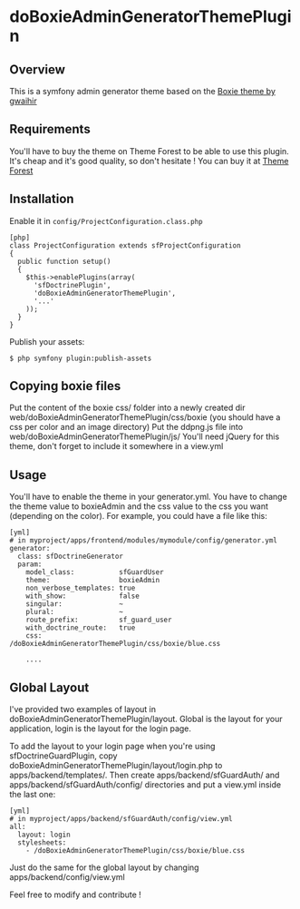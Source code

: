 doBoxieAdminGeneratorThemePlugin
========================================================

Overview
--------

This is a symfony admin generator theme based on the [Boxie theme by gwaihir](http://themeforest.net/item/boxie-admin/74076)


Requirements
------------

You'll have to buy the theme on Theme Forest to be able to use this plugin.
It's cheap and it's good quality, so don't hesitate ! You can buy it at [Theme Forest](http://themeforest.net/item/boxie-admin/74076)


Installation
------------

Enable it in `config/ProjectConfiguration.class.php`

    [php]
    class ProjectConfiguration extends sfProjectConfiguration
    {
      public function setup()
      {
        $this->enablePlugins(array(
          'sfDoctrinePlugin', 
          'doBoxieAdminGeneratorThemePlugin',
          '...'
        ));
      }
    }

Publish your assets:

    $ php symfony plugin:publish-assets

Copying boxie files
-------------------

Put the content of the boxie css/ folder into a newly created dir web/doBoxieAdminGeneratorThemePlugin/css/boxie (you should have a css per color and an image directory)
Put the ddpng.js file into web/doBoxieAdminGeneratorThemePlugin/js/
You'll need jQuery for this theme, don't forget to include it somewhere in a view.yml


Usage
-----

You'll have to enable the theme in your generator.yml. You have to change the
theme value to boxieAdmin and the css value to the css you want (depending on the color).
For example, you could have a file like this:

    [yml]
    # in myproject/apps/frontend/modules/mymodule/config/generator.yml
    generator:
      class: sfDoctrineGenerator
      param:
        model_class:           sfGuardUser
        theme:                 boxieAdmin
        non_verbose_templates: true
        with_show:             false
        singular:              ~
        plural:                ~
        route_prefix:          sf_guard_user
        with_doctrine_route:   true
        css:                   /doBoxieAdminGeneratorThemePlugin/css/boxie/blue.css

        ....

Global Layout
-------------

I've provided two examples of layout in doBoxieAdminGeneratorThemePlugin/layout.
Global is the layout for your application, login is the layout for the login page.

To add the layout to your login page when you're using sfDoctrineGuardPlugin, copy doBoxieAdminGeneratorThemePlugin/layout/login.php to apps/backend/templates/.
Then create apps/backend/sfGuardAuth/ and apps/backend/sfGuardAuth/config/ directories and put a view.yml inside the last one:

    [yml]
    # in myproject/apps/backend/sfGuardAuth/config/view.yml
    all:
      layout: login
      stylesheets:
        - /doBoxieAdminGeneratorThemePlugin/css/boxie/blue.css

Just do the same for the global layout by changing apps/backend/config/view.yml

Feel free to modify and contribute !
